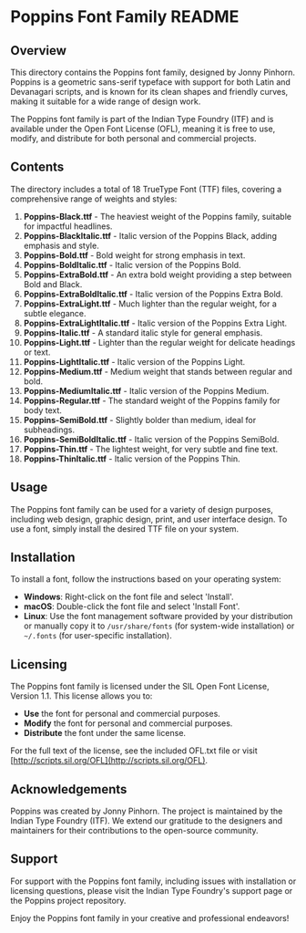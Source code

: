 # Poppins Font Family README

## Overview

This directory contains the Poppins font family, designed by Jonny Pinhorn. Poppins is a geometric sans-serif typeface with support for both Latin and Devanagari scripts, and is known for its clean shapes and friendly curves, making it suitable for a wide range of design work.

The Poppins font family is part of the Indian Type Foundry (ITF) and is available under the Open Font License (OFL), meaning it is free to use, modify, and distribute for both personal and commercial projects.

## Contents

The directory includes a total of 18 TrueType Font (TTF) files, covering a comprehensive range of weights and styles:

1. **Poppins-Black.ttf** - The heaviest weight of the Poppins family, suitable for impactful headlines.
2. **Poppins-BlackItalic.ttf** - Italic version of the Poppins Black, adding emphasis and style.
3. **Poppins-Bold.ttf** - Bold weight for strong emphasis in text.
4. **Poppins-BoldItalic.ttf** - Italic version of the Poppins Bold.
5. **Poppins-ExtraBold.ttf** - An extra bold weight providing a step between Bold and Black.
6. **Poppins-ExtraBoldItalic.ttf** - Italic version of the Poppins Extra Bold.
7. **Poppins-ExtraLight.ttf** - Much lighter than the regular weight, for a subtle elegance.
8. **Poppins-ExtraLightItalic.ttf** - Italic version of the Poppins Extra Light.
9. **Poppins-Italic.ttf** - A standard italic style for general emphasis.
10. **Poppins-Light.ttf** - Lighter than the regular weight for delicate headings or text.
11. **Poppins-LightItalic.ttf** - Italic version of the Poppins Light.
12. **Poppins-Medium.ttf** - Medium weight that stands between regular and bold.
13. **Poppins-MediumItalic.ttf** - Italic version of the Poppins Medium.
14. **Poppins-Regular.ttf** - The standard weight of the Poppins family for body text.
15. **Poppins-SemiBold.ttf** - Slightly bolder than medium, ideal for subheadings.
16. **Poppins-SemiBoldItalic.ttf** - Italic version of the Poppins SemiBold.
17. **Poppins-Thin.ttf** - The lightest weight, for very subtle and fine text.
18. **Poppins-ThinItalic.ttf** - Italic version of the Poppins Thin.

## Usage

The Poppins font family can be used for a variety of design purposes, including web design, graphic design, print, and user interface design. To use a font, simply install the desired TTF file on your system.

## Installation

To install a font, follow the instructions based on your operating system:

- **Windows**: Right-click on the font file and select 'Install'.
- **macOS**: Double-click the font file and select 'Install Font'.
- **Linux**: Use the font management software provided by your distribution or manually copy it to `/usr/share/fonts` (for system-wide installation) or `~/.fonts` (for user-specific installation).

## Licensing

The Poppins font family is licensed under the SIL Open Font License, Version 1.1. This license allows you to:

- **Use** the font for personal and commercial purposes.
- **Modify** the font for personal and commercial purposes.
- **Distribute** the font under the same license.

For the full text of the license, see the included OFL.txt file or visit [http://scripts.sil.org/OFL](http://scripts.sil.org/OFL).

## Acknowledgements

Poppins was created by Jonny Pinhorn. The project is maintained by the Indian Type Foundry (ITF). We extend our gratitude to the designers and maintainers for their contributions to the open-source community.

## Support

For support with the Poppins font family, including issues with installation or licensing questions, please visit the Indian Type Foundry's support page or the Poppins project repository.

Enjoy the Poppins font family in your creative and professional endeavors!